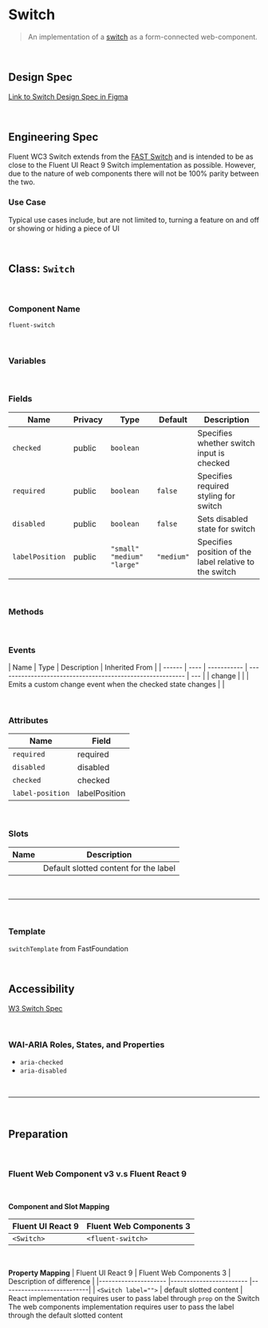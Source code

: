 # Switch

> An implementation of a [switch](https://w3c.github.io/aria/#switch) as a form-connected web-component.

<br />

## **Design Spec**

[Link to Switch Design Spec in Figma](https://www.figma.com/file/TPQVDN5cxYBqkP9urETsCp/Switch?node-id=655%3A1158&t=kJMaMie08ejCnL7H-0)

<br />

## **Engineering Spec**

Fluent WC3 Switch extends from the [FAST Switch](https://www.fast.design/docs/components/switch/) and is intended to be as close to the Fluent UI React 9 Switch implementation as possible. However, due to the nature of web components there will not be 100% parity between the two.

### Use Case

Typical use cases include, but are not limited to, turning a feature on and off or showing or hiding a piece of UI

<br />

## Class: `Switch`

<br />

### **Component Name**

`fluent-switch`

<br />

### **Variables**

<br />

### **Fields**

| Name            | Privacy | Type                           | Default    | Description                                            |
| --------------- | ------- | ------------------------------ | ---------- | ------------------------------------------------------ |
| `checked`       | public  | `boolean`                      |            | Specifies whether switch input is checked              |
| `required`      | public  | `boolean`                      | `false`    | Specifies required styling for switch                  |
| `disabled`      | public  | `boolean`                      | `false`    | Sets disabled state for switch                         |
| `labelPosition` | public  | `"small"` `"medium"` `"large"` | `"medium"` | Specifies position of the label relative to the switch |

<br />

### **Methods**

<br />

### **Events**

| Name   | Type | Description | Inherited From                                             |
| ------ | ---- | ----------- | ---------------------------------------------------------- | --- |
| change |      |             | Emits a custom change event when the checked state changes |     |

<br />

### **Attributes**

| Name             | Field         |
| ---------------- | ------------- |
| `required`       | required      |
| `disabled`       | disabled      |
| `checked`        | checked       |
| `label-position` | labelPosition |

<br />

### **Slots**

| Name | Description                           |
| ---- | ------------------------------------- |
|      | Default slotted content for the label |

<br />
<hr />
<br />

### **Template**

`switchTemplate` from FastFoundation

<br />

## **Accessibility**

[W3 Switch Spec](https://w3c.github.io/aria/#switch)

<br />

### **WAI-ARIA Roles, States, and Properties**

- `aria-checked`
- `aria-disabled`

<br />
<hr />
<br />

## **Preparation**

<br />

### **Fluent Web Component v3 v.s Fluent React 9**

<br />

**Component and Slot Mapping**

| Fluent UI React 9 | Fluent Web Components 3 |
| ----------------- | ----------------------- |
| `<Switch>`        | `<fluent-switch>`       |

<br />

**Property Mapping**
| Fluent UI React 9 | Fluent Web Components 3 | Description of difference |
|--------------------- |------------------------ |---------------------------|
| `<Switch label="">` | default slotted content | React implementation requires user to pass label through `prop` on the Switch <br /> The web components implementation requires user to pass the label through the default slotted content
